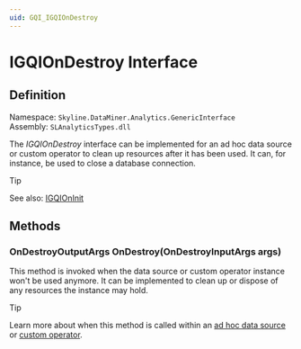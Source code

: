 ```yaml
---
uid: GQI_IGQIOnDestroy
---
```


# IGQIOnDestroy Interface

## Definition

Namespace: `Skyline.DataMiner.Analytics.GenericInterface`  
Assembly: `SLAnalyticsTypes.dll`

The *IGQIOnDestroy* interface can be implemented for an ad hoc data source or custom operator to clean up resources after it has been used. It can, for instance, be used to close a database connection.

> [!TIP]
> See also: [IGQIOnInit](xref:GQI_IGQIOnInit)

## Methods

### OnDestroyOutputArgs OnDestroy(OnDestroyInputArgs args)

This method is invoked when the data source or custom operator instance won't be used anymore. It can be implemented to clean up or dispose of any resources the instance may hold.

> [!TIP]
> Learn more about when this method is called within an [ad hoc data source](xref:Ad_hoc_Life_cycle) or [custom operator](xref:CO_Life_cycle).
